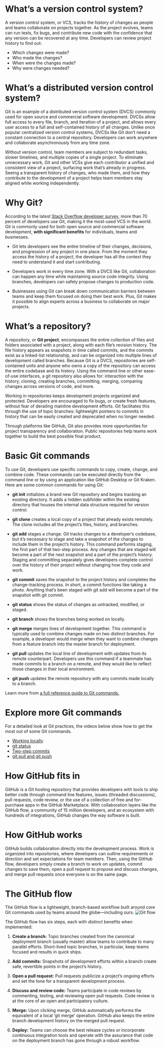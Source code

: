 # What’s a version control system?

A version control system, or VCS, tracks the history of changes as people and teams collaborate on projects together. As the project evolves, teams can run tests, fix bugs, and contribute new code with the confidence that any version can be recovered at any time. Developers can review project history to find out:

  * Which changes were made?
  * Who made the changes?
  * When were the changes made?
  * Why were changes needed?

# What’s a distributed version control system?

Git is an example of a distributed version control system (DVCS) commonly used for open source and commercial software development. DVCSs allow full access to every file, branch, and iteration of a project, and allows every user access to a full and self-contained history of all changes. Unlike once popular centralized version control systems, DVCSs like Git don’t need a constant connection to a central repository. Developers can work anywhere and collaborate asynchronously from any time zone.

Without version control, team members are subject to redundant tasks, slower timelines, and multiple copies of a single project. To eliminate unnecessary work, Git and other VCSs give each contributor a unified and consistent view of a project, surfacing work that’s already in progress. Seeing a transparent history of changes, who made them, and how they contribute to the development of a project helps team members stay aligned while working independently.

# Why Git?

According to the latest [Stack Overflow developer survey](https://insights.stackoverflow.com/survey/2017#technology), more than 70 percent of developers use Git, making it the most-used VCS in the world. Git is commonly used for both open source and commercial software development, **with significant benefits** for individuals, teams and businesses.

* Git lets developers see the entire timeline of their changes, decisions, and progression of any project in one place. From the moment they access the history of a project, the developer has all the context they need to understand it and start contributing.

* Developers work in every time zone. With a DVCS like Git, collaboration can happen any time while maintaining source code integrity. Using branches, developers can safely propose changes to production code.

* Businesses using Git can break down communication barriers between teams and keep them focused on doing their best work. Plus, Git makes it possible to align experts across a business to collaborate on major projects.


# What’s a repository?

A repository, or **Git project**, encompasses the entire collection of files and folders associated with a project, along with each file’s revision history. The file history appears as snapshots in time called commits, and the commits exist as a linked-list relationship, and can be organized into multiple lines of development called branches. Because Git is a DVCS, repositories are self-contained units and anyone who owns a copy of the repository can access the entire codebase and its history. Using the command line or other ease-of-use interfaces, a git repository also allows for: interaction with the history, cloning, creating branches, committing, merging, comparing changes across versions of code, and more.

Working in repositories keeps development projects organized and protected. Developers are encouraged to fix bugs, or create fresh features, without fear of derailing mainline development efforts. Git facilitates this through the use of topic branches: lightweight pointers to commits in history that can be easily created and deprecated when no longer needed.

Through platforms like GitHub, Git also provides more opportunities for project transparency and collaboration. Public repositories help teams work together to build the best possible final product.


# Basic Git commands


To use Git, developers use specific commands to copy, create, change, and combine code. These commands can be executed directly from the command line or by using an application like GitHub Desktop or Git Kraken. Here are some common commands for using Git:

* **git init**
 initializes a brand new Git repository and begins tracking an existing directory. It adds a hidden subfolder within the existing directory that houses the internal data structure required for version control.

* **git clone**
 creates a local copy of a project that already exists remotely. The clone includes all the project’s files, history, and branches.

* **git add**
 stages a change. Git tracks changes to a developer’s codebase, but it’s necessary to stage and take a snapshot of the changes to include them in the project’s history. This command performs staging, the first part of that two-step process. Any changes that are staged will become a part of the next snapshot and a part of the project’s history. Staging and committing separately gives developers complete control over the history of their project without changing how they code and work.

* **git commit**
 saves the snapshot to the project history and completes the change-tracking process. In short, a commit functions like taking a photo. Anything that’s been staged with git add will become a part of the snapshot with git commit.

* **git status**
 shows the status of changes as untracked, modified, or staged.

* **git branch**
 shows the branches being worked on locally.

* **git merge**
 merges lines of development together. This command is typically used to combine changes made on two distinct branches. For example, a developer would merge when they want to combine changes from a feature branch into the master branch for deployment.

* **git pull**
 updates the local line of development with updates from its remote counterpart. Developers use this command if a teammate has made commits to a branch on a remote, and they would like to reflect those changes in their local environment.

* **git push**
 updates the remote repository with any commits made locally to a branch.


Learn more from [a full reference guide to Git commands.](https://git-scm.com/docs)


# Explore more Git commands

For a detailed look at Git practices, the videos below show how to get the most out of some Git commands.

* [Working locally](https://www.youtube.com/watch?v=rBbbOouhI-s&index=2&list=PLg7s6cbtAD17Gw5u8644bgKhgRLiJXdX4)
* [git status](https://www.youtube.com/watch?v=SxmveNrZb5k&list=PLg7s6cbtAD17Gw5u8644bgKhgRLiJXdX4&index=3)
* [Two-step commits](https://www.youtube.com/watch?v=Vb0Ghkkc2hk&index=4&list=PLg7s6cbtAD17Gw5u8644bgKhgRLiJXdX4)
* [git pull and git push](https://www.youtube.com/watch?v=-uQHV9GOA0w&index=5&list=PLg7s6cbtAD17Gw5u8644bgKhgRLiJXdX4)


# How GitHub fits in

GitHub is a Git hosting repository that provides developers with tools to ship better code through command line features, issues (threaded discussions), pull requests, code review, or the use of a collection of free and for-purchase apps in the GitHub Marketplace. With collaboration layers like the GitHub flow, a community of 15 million developers, and an ecosystem with hundreds of integrations, GitHub changes the way software is built.

# How GitHub works

GitHub builds collaboration directly into the development process. Work is organized into repositories, where developers can outline requirements or direction and set expectations for team members. Then, using the GitHub flow, developers simply create a branch to work on updates, commit changes to save them, open a pull request to propose and discuss changes, and merge pull requests once everyone is on the same page.

# The GitHub flow

The GitHub flow is a lightweight, branch-based workflow built around core Git commands used by teams around the globe—including ours.
![Git flow](/images/Git_Architecture.png)

The GitHub flow has six steps, each with distinct benefits when implemented:

1. **Create a branch:** Topic branches created from the canonical deployment branch (usually master) allow teams to contribute to many parallel efforts. Short-lived topic branches, in particular, keep teams focused and results in quick ships.

2. **Add commits:** Snapshots of development efforts within a branch create safe, revertible points in the project’s history.

3. **Open a pull request:** Pull requests publicize a project’s ongoing efforts and set the tone for a transparent development process.

4. **Discuss and review code:** Teams participate in code reviews by commenting, testing, and reviewing open pull requests. Code review is at the core of an open and participatory culture.

5. **Merge:** Upon clicking merge, GitHub automatically performs the equivalent of a local ‘git merge’ operation. GitHub also keeps the entire branch development history on the merged pull request.

6. **Deploy:** Teams can choose the best release cycles or incorporate continuous integration tools and operate with the assurance that code on the deployment branch has gone through a robust workflow.
